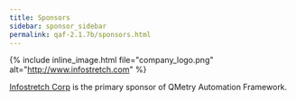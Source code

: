 ```yaml
---
title: Sponsors
sidebar: sponsor_sidebar
permalink: qaf-2.1.7b/sponsors.html
---
```





{% include inline_image.html file="company_logo.png" alt="http://www.infostretch.com" %} 


<a href="http://www.infostretch.com">Infostretch Corp</a> is the primary sponsor of QMetry Automation Framework.